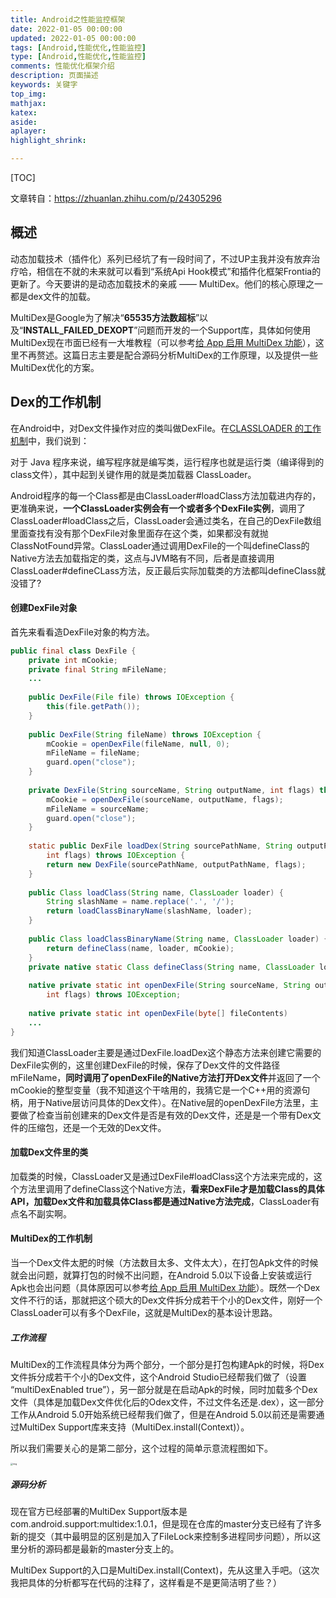 ```yaml
---
title: Android之性能监控框架
date: 2022-01-05 00:00:00
updated: 2022-01-05 00:00:00
tags: [Android,性能优化,性能监控]
type: [Android,性能优化,性能监控]
comments: 性能优化框架介绍
description: 页面描述
keywords: 关键字
top_img:
mathjax:
katex:
aside:
aplayer:
highlight_shrink:

---
```


[TOC]



文章转自：https://zhuanlan.zhihu.com/p/24305296

## 概述

动态加载技术（插件化）系列已经坑了有一段时间了，不过UP主我并没有放弃治疗哈，相信在不就的未来就可以看到“系统Api Hook模式”和插件化框架Frontia的更新了。今天要讲的是动态加载技术的亲戚 —— MultiDex。他们的核心原理之一都是dex文件的加载。

MultiDex是Google为了解决“**65535方法数超标**”以及“**INSTALL_FAILED_DEXOPT**”问题而开发的一个Support库，具体如何使用MultiDex现在市面已经有一大堆教程（可以参考[给 App 启用 MultiDex 功能](https://link.zhihu.com/?target=http%3A//kaedea.com/2015/09/02/android/enable-multidex/)），这里不再赘述。这篇日志主要是配合源码分析MultiDex的工作原理，以及提供一些MultiDex优化的方案。



## Dex的工作机制

在Android中，对Dex文件操作对应的类叫做DexFile。在[CLASSLOADER 的工作机制](https://link.zhihu.com/?target=http%3A//kaedea.com/2016/02/07/android-dynamical-loading-02-classloader/)中，我们说到：

对于 Java 程序来说，编写程序就是编写类，运行程序也就是运行类（编译得到的class文件），其中起到关键作用的就是类加载器 ClassLoader。

​		Android程序的每一个Class都是由ClassLoader#loadClass方法加载进内存的，更准确来说，**一个ClassLoader实例会有一个或者多个DexFile实例**，调用了ClassLoader#loadClass之后，ClassLoader会通过类名，在自己的DexFile数组里面查找有没有那个DexFile对象里面存在这个类，如果都没有就抛ClassNotFound异常。ClassLoader通过调用DexFile的一个叫defineClass的Native方法去加载指定的类，这点与JVM略有不同，后者是直接调用ClassLoader#defineCLass方法，反正最后实际加载类的方法都叫defineClass就没错了?

#### 创建DexFile对象

首先来看看造DexFile对象的构方法。

```java
public final class DexFile {
    private int mCookie;
    private final String mFileName;
    ...
 
    public DexFile(File file) throws IOException {
        this(file.getPath());
    }
 
    public DexFile(String fileName) throws IOException {
        mCookie = openDexFile(fileName, null, 0);
        mFileName = fileName;
        guard.open("close");
    }
 
    private DexFile(String sourceName, String outputName, int flags) throws IOException {
        mCookie = openDexFile(sourceName, outputName, flags);
        mFileName = sourceName;
        guard.open("close");
    }
 
    static public DexFile loadDex(String sourcePathName, String outputPathName,
        int flags) throws IOException {
        return new DexFile(sourcePathName, outputPathName, flags);
    }
 
    public Class loadClass(String name, ClassLoader loader) {
        String slashName = name.replace('.', '/');
        return loadClassBinaryName(slashName, loader);
    }
 
    public Class loadClassBinaryName(String name, ClassLoader loader) {
        return defineClass(name, loader, mCookie);
    }
    private native static Class defineClass(String name, ClassLoader loader, int cookie);
 
    native private static int openDexFile(String sourceName, String outputName,
        int flags) throws IOException;
 
    native private static int openDexFile(byte[] fileContents)
    ...
}
```



我们知道ClassLoader主要是通过DexFile.loadDex这个静态方法来创建它需要的DexFile实例的，这里创建DexFile的时候，保存了Dex文件的文件路径mFileName，**同时调用了openDexFile的Native方法打开Dex文件**并返回了一个mCookie的整型变量（我不知道这个干啥用的，我猜它是一个C++用的资源句柄，用于Native层访问具体的Dex文件）。在Native层的openDexFile方法里，主要做了检查当前创建来的Dex文件是否是有效的Dex文件，还是是一个带有Dex文件的压缩包，还是一个无效的Dex文件。

#### 加载Dex文件里的类

加载类的时候，ClassLoader又是通过DexFile#loadClass这个方法来完成的，这个方法里调用了defineClass这个Native方法，**看来DexFile才是加载Class的具体API，加载Dex文件和加载具体Class都是通过Native方法完成**，ClassLoader有点名不副实啊。

#### MultiDex的工作机制

当一个Dex文件太肥的时候（方法数目太多、文件太大），在打包Apk文件的时候就会出问题，就算打包的时候不出问题，在Android 5.0以下设备上安装或运行Apk也会出问题（具体原因可以参考[给 App 启用 MultiDex 功能](https://link.zhihu.com/?target=http%3A//kaedea.com/2015/09/02/android/enable-multidex/)）。既然一个Dex文件不行的话，那就把这个硕大的Dex文件拆分成若干个小的Dex文件，刚好一个ClassLoader可以有多个DexFile，这就是MultiDex的基本设计思路。

##### 工作流程

MultiDex的工作流程具体分为两个部分，一个部分是打包构建Apk的时候，将Dex文件拆分成若干个小的Dex文件，这个Android Studio已经帮我们做了（设置 “multiDexEnabled true”），另一部分就是在启动Apk的时候，同时加载多个Dex文件（具体是加载Dex文件优化后的Odex文件，不过文件名还是.dex），这一部分工作从Android 5.0开始系统已经帮我们做了，但是在Android 5.0以前还是需要通过MultiDex Support库来支持（MultiDex.install(Context)）。



所以我们需要关心的是第二部分，这个过程的简单示意流程图如下。

<img src="https://pic2.zhimg.com/80/v2-95481e331bf6267d1390bee42f993ac1_1440w.png" alt="img" style="zoom: 25%;" />

##### 源码分析

现在官方已经部署的MultiDex Support版本是com.android.support:multidex:1.0.1，但是现在仓库的master分支已经有了许多新的提交（其中最明显的区别是加入了FileLock来控制多进程同步问题），所以这里分析的源码都是最新的master分支上的。

MultiDex Support的入口是MultiDex.install(Context)，先从这里入手吧。（这次我把具体的分析都写在代码的注释了，这样看是不是更简洁明了些？）



































